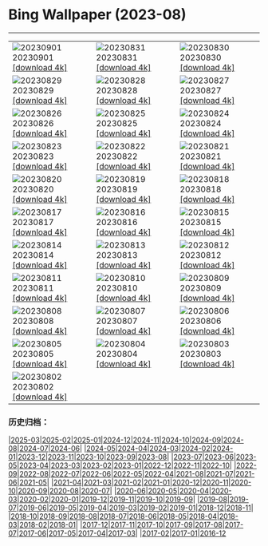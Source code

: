 # Bing Wallpaper (2023-08)
**************

<table><tr><td><img class="wallpaper" src="https://www.bing.com/th?id=OHR.IronwoodCactus_EN-CA1040501441_1920x1080.jpg" alt="20230901"> 20230901 <a href="https://www.bing.com/th?id=OHR.IronwoodCactus_EN-CA1040501441_UHD.jpg">[download 4k]</a></td><td><img class="wallpaper" src="https://www.bing.com/th?id=OHR.NingalooShark_EN-CA3502575327_1920x1080.jpg" alt="20230831"> 20230831 <a href="https://www.bing.com/th?id=OHR.NingalooShark_EN-CA3502575327_UHD.jpg">[download 4k]</a></td><td><img class="wallpaper" src="https://www.bing.com/th?id=OHR.ZelenciSprings_EN-CA7318324404_1920x1080.jpg" alt="20230830"> 20230830 <a href="https://www.bing.com/th?id=OHR.ZelenciSprings_EN-CA7318324404_UHD.jpg">[download 4k]</a></td></tr><tr><td><img class="wallpaper" src="https://www.bing.com/th?id=OHR.DubrovnikHarbor_EN-CA9092189112_1920x1080.jpg" alt="20230829"> 20230829 <a href="https://www.bing.com/th?id=OHR.DubrovnikHarbor_EN-CA9092189112_UHD.jpg">[download 4k]</a></td><td><img class="wallpaper" src="https://www.bing.com/th?id=OHR.JejuIsland_EN-CA8677154280_1920x1080.jpg" alt="20230828"> 20230828 <a href="https://www.bing.com/th?id=OHR.JejuIsland_EN-CA8677154280_UHD.jpg">[download 4k]</a></td><td><img class="wallpaper" src="https://www.bing.com/th?id=OHR.MuseumIsland_EN-CA8030435782_1920x1080.jpg" alt="20230827"> 20230827 <a href="https://www.bing.com/th?id=OHR.MuseumIsland_EN-CA8030435782_UHD.jpg">[download 4k]</a></td></tr><tr><td><img class="wallpaper" src="https://www.bing.com/th?id=OHR.YellowstoneFalls_EN-CA1817504425_1920x1080.jpg" alt="20230826"> 20230826 <a href="https://www.bing.com/th?id=OHR.YellowstoneFalls_EN-CA1817504425_UHD.jpg">[download 4k]</a></td><td><img class="wallpaper" src="https://www.bing.com/th?id=OHR.SharkFinCove_EN-CA8445194301_1920x1080.jpg" alt="20230825"> 20230825 <a href="https://www.bing.com/th?id=OHR.SharkFinCove_EN-CA8445194301_UHD.jpg">[download 4k]</a></td><td><img class="wallpaper" src="https://www.bing.com/th?id=OHR.SkogafossWaterfall_EN-CA7806747245_1920x1080.jpg" alt="20230824"> 20230824 <a href="https://www.bing.com/th?id=OHR.SkogafossWaterfall_EN-CA7806747245_UHD.jpg">[download 4k]</a></td></tr><tr><td><img class="wallpaper" src="https://www.bing.com/th?id=OHR.TunisiaAmphitheatre_EN-CA6113114508_1920x1080.jpg" alt="20230823"> 20230823 <a href="https://www.bing.com/th?id=OHR.TunisiaAmphitheatre_EN-CA6113114508_UHD.jpg">[download 4k]</a></td><td><img class="wallpaper" src="https://www.bing.com/th?id=OHR.EmeraldLakeYukon_EN-CA2255788946_1920x1080.jpg" alt="20230822"> 20230822 <a href="https://www.bing.com/th?id=OHR.EmeraldLakeYukon_EN-CA2255788946_UHD.jpg">[download 4k]</a></td><td><img class="wallpaper" src="https://www.bing.com/th?id=OHR.StartPointLight_EN-CA6009184679_1920x1080.jpg" alt="20230821"> 20230821 <a href="https://www.bing.com/th?id=OHR.StartPointLight_EN-CA6009184679_UHD.jpg">[download 4k]</a></td></tr><tr><td><img class="wallpaper" src="https://www.bing.com/th?id=OHR.CameraSquirrel_EN-CA5598208236_1920x1080.jpg" alt="20230820"> 20230820 <a href="https://www.bing.com/th?id=OHR.CameraSquirrel_EN-CA5598208236_UHD.jpg">[download 4k]</a></td><td><img class="wallpaper" src="https://www.bing.com/th?id=OHR.CanadianNationalExhibition_EN-CA5064154941_1920x1080.jpg" alt="20230819"> 20230819 <a href="https://www.bing.com/th?id=OHR.CanadianNationalExhibition_EN-CA5064154941_UHD.jpg">[download 4k]</a></td><td><img class="wallpaper" src="https://www.bing.com/th?id=OHR.AvatarMountain_EN-CA1615371871_1920x1080.jpg" alt="20230818"> 20230818 <a href="https://www.bing.com/th?id=OHR.AvatarMountain_EN-CA1615371871_UHD.jpg">[download 4k]</a></td></tr><tr><td><img class="wallpaper" src="https://www.bing.com/th?id=OHR.KeyWestBridge_EN-CA8368816644_1920x1080.jpg" alt="20230817"> 20230817 <a href="https://www.bing.com/th?id=OHR.KeyWestBridge_EN-CA8368816644_UHD.jpg">[download 4k]</a></td><td><img class="wallpaper" src="https://www.bing.com/th?id=OHR.TaorminaSquare_EN-CA4217328714_1920x1080.jpg" alt="20230816"> 20230816 <a href="https://www.bing.com/th?id=OHR.TaorminaSquare_EN-CA4217328714_UHD.jpg">[download 4k]</a></td><td><img class="wallpaper" src="https://www.bing.com/th?id=OHR.GeckoLeaf_EN-CA2090608555_1920x1080.jpg" alt="20230815"> 20230815 <a href="https://www.bing.com/th?id=OHR.GeckoLeaf_EN-CA2090608555_UHD.jpg">[download 4k]</a></td></tr><tr><td><img class="wallpaper" src="https://www.bing.com/th?id=OHR.PerseidsOregon_EN-CA0554246063_1920x1080.jpg" alt="20230814"> 20230814 <a href="https://www.bing.com/th?id=OHR.PerseidsOregon_EN-CA0554246063_UHD.jpg">[download 4k]</a></td><td><img class="wallpaper" src="https://www.bing.com/th?id=OHR.ThreeElephants_EN-CA2249169958_1920x1080.jpg" alt="20230813"> 20230813 <a href="https://www.bing.com/th?id=OHR.ThreeElephants_EN-CA2249169958_UHD.jpg">[download 4k]</a></td><td><img class="wallpaper" src="https://www.bing.com/th?id=OHR.GwaiiHaanasNP_EN-CA1703637950_1920x1080.jpg" alt="20230812"> 20230812 <a href="https://www.bing.com/th?id=OHR.GwaiiHaanasNP_EN-CA1703637950_UHD.jpg">[download 4k]</a></td></tr><tr><td><img class="wallpaper" src="https://www.bing.com/th?id=OHR.WorldLionDay_EN-CA5879776068_1920x1080.jpg" alt="20230811"> 20230811 <a href="https://www.bing.com/th?id=OHR.WorldLionDay_EN-CA5879776068_UHD.jpg">[download 4k]</a></td><td><img class="wallpaper" src="https://www.bing.com/th?id=OHR.BathurstArt_EN-CA8063665143_1920x1080.jpg" alt="20230810"> 20230810 <a href="https://www.bing.com/th?id=OHR.BathurstArt_EN-CA8063665143_UHD.jpg">[download 4k]</a></td><td><img class="wallpaper" src="https://www.bing.com/th?id=OHR.InfinityTaipei_EN-CA5246194067_1920x1080.jpg" alt="20230809"> 20230809 <a href="https://www.bing.com/th?id=OHR.InfinityTaipei_EN-CA5246194067_UHD.jpg">[download 4k]</a></td></tr><tr><td><img class="wallpaper" src="https://www.bing.com/th?id=OHR.BodieNC_EN-CA4787618532_1920x1080.jpg" alt="20230808"> 20230808 <a href="https://www.bing.com/th?id=OHR.BodieNC_EN-CA4787618532_UHD.jpg">[download 4k]</a></td><td><img class="wallpaper" src="https://www.bing.com/th?id=OHR.NaganoPond_EN-CA4585044401_1920x1080.jpg" alt="20230807"> 20230807 <a href="https://www.bing.com/th?id=OHR.NaganoPond_EN-CA4585044401_UHD.jpg">[download 4k]</a></td><td><img class="wallpaper" src="https://www.bing.com/th?id=OHR.AtlanticPuffin_EN-CA4124634639_1920x1080.jpg" alt="20230806"> 20230806 <a href="https://www.bing.com/th?id=OHR.AtlanticPuffin_EN-CA4124634639_UHD.jpg">[download 4k]</a></td></tr><tr><td><img class="wallpaper" src="https://www.bing.com/th?id=OHR.GothicRuins_EN-CA2316999585_1920x1080.jpg" alt="20230805"> 20230805 <a href="https://www.bing.com/th?id=OHR.GothicRuins_EN-CA2316999585_UHD.jpg">[download 4k]</a></td><td><img class="wallpaper" src="https://www.bing.com/th?id=OHR.HelmckenWaterfall_EN-CA1606911652_1920x1080.jpg" alt="20230804"> 20230804 <a href="https://www.bing.com/th?id=OHR.HelmckenWaterfall_EN-CA1606911652_UHD.jpg">[download 4k]</a></td><td><img class="wallpaper" src="https://www.bing.com/th?id=OHR.CapitolButte_EN-CA0894601659_1920x1080.jpg" alt="20230803"> 20230803 <a href="https://www.bing.com/th?id=OHR.CapitolButte_EN-CA0894601659_UHD.jpg">[download 4k]</a></td></tr><tr><td><img class="wallpaper" src="https://www.bing.com/th?id=OHR.ConfederationBridge_EN-CA0324940251_1920x1080.jpg" alt="20230802"> 20230802 <a href="https://www.bing.com/th?id=OHR.ConfederationBridge_EN-CA0324940251_UHD.jpg">[download 4k]</a></td><td></td><td></td></tr></table>

### 历史归档：

|[2025-03](/../2025-03/2025-03.md)|[2025-02](/../2025-02/2025-02.md)|[2025-01](/../2025-01/2025-01.md)|[2024-12](/../2024-12/2024-12.md)|[2024-11](/../2024-11/2024-11.md)|[2024-10](/../2024-10/2024-10.md)|[2024-09](/../2024-09/2024-09.md)|[2024-08](/../2024-08/2024-08.md)|[2024-07](/../2024-07/2024-07.md)|[2024-06](/../2024-06/2024-06.md)|
|[2024-05](/../2024-05/2024-05.md)|[2024-04](/../2024-04/2024-04.md)|[2024-03](/../2024-03/2024-03.md)|[2024-02](/../2024-02/2024-02.md)|[2024-01](/../2024-01/2024-01.md)|[2023-12](/../2023-12/2023-12.md)|[2023-11](/../2023-11/2023-11.md)|[2023-10](/../2023-10/2023-10.md)|[2023-09](/../2023-09/2023-09.md)|[2023-08](/2023-08.md)|
|[2023-07](/../2023-07/2023-07.md)|[2023-06](/../2023-06/2023-06.md)|[2023-05](/../2023-05/2023-05.md)|[2023-04](/../2023-04/2023-04.md)|[2023-03](/../2023-03/2023-03.md)|[2023-02](/../2023-02/2023-02.md)|[2023-01](/../2023-01/2023-01.md)|[2022-12](/../2022-12/2022-12.md)|[2022-11](/../2022-11/2022-11.md)|[2022-10](/../2022-10/2022-10.md)|
|[2022-09](/../2022-09/2022-09.md)|[2022-08](/../2022-08/2022-08.md)|[2022-07](/../2022-07/2022-07.md)|[2022-06](/../2022-06/2022-06.md)|[2022-05](/../2022-05/2022-05.md)|[2022-04](/../2022-04/2022-04.md)|[2021-08](/../2021-08/2021-08.md)|[2021-07](/../2021-07/2021-07.md)|[2021-06](/../2021-06/2021-06.md)|[2021-05](/../2021-05/2021-05.md)|
|[2021-04](/../2021-04/2021-04.md)|[2021-03](/../2021-03/2021-03.md)|[2021-02](/../2021-02/2021-02.md)|[2021-01](/../2021-01/2021-01.md)|[2020-12](/../2020-12/2020-12.md)|[2020-11](/../2020-11/2020-11.md)|[2020-10](/../2020-10/2020-10.md)|[2020-09](/../2020-09/2020-09.md)|[2020-08](/../2020-08/2020-08.md)|[2020-07](/../2020-07/2020-07.md)|
|[2020-06](/../2020-06/2020-06.md)|[2020-05](/../2020-05/2020-05.md)|[2020-04](/../2020-04/2020-04.md)|[2020-03](/../2020-03/2020-03.md)|[2020-02](/../2020-02/2020-02.md)|[2020-01](/../2020-01/2020-01.md)|[2019-12](/../2019-12/2019-12.md)|[2019-11](/../2019-11/2019-11.md)|[2019-10](/../2019-10/2019-10.md)|[2019-09](/../2019-09/2019-09.md)|
|[2019-08](/../2019-08/2019-08.md)|[2019-07](/../2019-07/2019-07.md)|[2019-06](/../2019-06/2019-06.md)|[2019-05](/../2019-05/2019-05.md)|[2019-04](/../2019-04/2019-04.md)|[2019-03](/../2019-03/2019-03.md)|[2019-02](/../2019-02/2019-02.md)|[2019-01](/../2019-01/2019-01.md)|[2018-12](/../2018-12/2018-12.md)|[2018-11](/../2018-11/2018-11.md)|
|[2018-10](/../2018-10/2018-10.md)|[2018-09](/../2018-09/2018-09.md)|[2018-08](/../2018-08/2018-08.md)|[2018-07](/../2018-07/2018-07.md)|[2018-06](/../2018-06/2018-06.md)|[2018-05](/../2018-05/2018-05.md)|[2018-04](/../2018-04/2018-04.md)|[2018-03](/../2018-03/2018-03.md)|[2018-02](/../2018-02/2018-02.md)|[2018-01](/../2018-01/2018-01.md)|
|[2017-12](/../2017-12/2017-12.md)|[2017-11](/../2017-11/2017-11.md)|[2017-10](/../2017-10/2017-10.md)|[2017-09](/../2017-09/2017-09.md)|[2017-08](/../2017-08/2017-08.md)|[2017-07](/../2017-07/2017-07.md)|[2017-06](/../2017-06/2017-06.md)|[2017-05](/../2017-05/2017-05.md)|[2017-04](/../2017-04/2017-04.md)|[2017-03](/../2017-03/2017-03.md)|
|[2017-02](/../2017-02/2017-02.md)|[2017-01](/../2017-01/2017-01.md)|[2016-12](/../2016-12/2016-12.md)